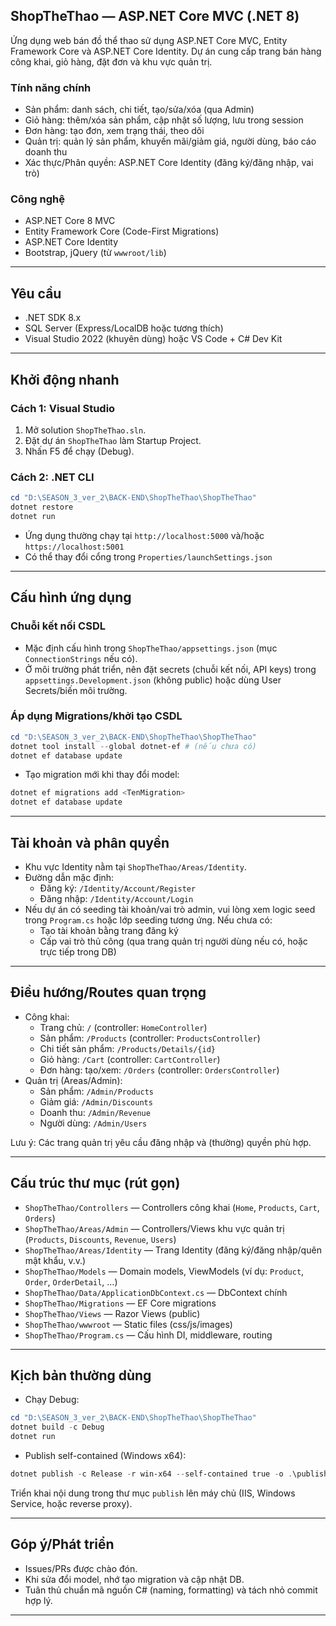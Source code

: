 ## ShopTheThao — ASP.NET Core MVC (.NET 8)

Ứng dụng web bán đồ thể thao sử dụng ASP.NET Core MVC, Entity Framework Core và ASP.NET Core Identity. Dự án cung cấp trang bán hàng công khai, giỏ hàng, đặt đơn và khu vực quản trị.

### Tính năng chính
- Sản phẩm: danh sách, chi tiết, tạo/sửa/xóa (qua Admin)
- Giỏ hàng: thêm/xóa sản phẩm, cập nhật số lượng, lưu trong session
- Đơn hàng: tạo đơn, xem trạng thái, theo dõi
- Quản trị: quản lý sản phẩm, khuyến mãi/giảm giá, người dùng, báo cáo doanh thu
- Xác thực/Phân quyền: ASP.NET Core Identity (đăng ký/đăng nhập, vai trò)

### Công nghệ
- ASP.NET Core 8 MVC
- Entity Framework Core (Code-First Migrations)
- ASP.NET Core Identity
- Bootstrap, jQuery (từ `wwwroot/lib`)

---

## Yêu cầu
- .NET SDK 8.x
- SQL Server (Express/LocalDB hoặc tương thích)
- Visual Studio 2022 (khuyên dùng) hoặc VS Code + C# Dev Kit

---

## Khởi động nhanh

### Cách 1: Visual Studio
1. Mở solution `ShopTheThao.sln`.
2. Đặt dự án `ShopTheThao` làm Startup Project.
3. Nhấn F5 để chạy (Debug).

### Cách 2: .NET CLI
```powershell
cd "D:\SEASON_3_ver_2\BACK-END\ShopTheThao\ShopTheThao"
dotnet restore
dotnet run
```
- Ứng dụng thường chạy tại `http://localhost:5000` và/hoặc `https://localhost:5001`
- Có thể thay đổi cổng trong `Properties/launchSettings.json`

---

## Cấu hình ứng dụng

### Chuỗi kết nối CSDL
- Mặc định cấu hình trong `ShopTheThao/appsettings.json` (mục `ConnectionStrings` nếu có).
- Ở môi trường phát triển, nên đặt secrets (chuỗi kết nối, API keys) trong `appsettings.Development.json` (không public) hoặc dùng User Secrets/biến môi trường.

### Áp dụng Migrations/khởi tạo CSDL
```powershell
cd "D:\SEASON_3_ver_2\BACK-END\ShopTheThao\ShopTheThao"
dotnet tool install --global dotnet-ef # (nếu chưa có)
dotnet ef database update
```
- Tạo migration mới khi thay đổi model:
```powershell
dotnet ef migrations add <TenMigration>
dotnet ef database update
```

---

## Tài khoản và phân quyền

- Khu vực Identity nằm tại `ShopTheThao/Areas/Identity`.
- Đường dẫn mặc định:
  - Đăng ký: `/Identity/Account/Register`
  - Đăng nhập: `/Identity/Account/Login`
- Nếu dự án có seeding tài khoản/vai trò admin, vui lòng xem logic seed trong `Program.cs` hoặc lớp seeding tương ứng. Nếu chưa có:
  - Tạo tài khoản bằng trang đăng ký
  - Cấp vai trò thủ công (qua trang quản trị người dùng nếu có, hoặc trực tiếp trong DB)

---

## Điều hướng/Routes quan trọng

- Công khai:
  - Trang chủ: `/` (controller: `HomeController`)
  - Sản phẩm: `/Products` (controller: `ProductsController`)
  - Chi tiết sản phẩm: `/Products/Details/{id}`
  - Giỏ hàng: `/Cart` (controller: `CartController`)
  - Đơn hàng: tạo/xem: `/Orders` (controller: `OrdersController`)
- Quản trị (Areas/Admin):
  - Sản phẩm: `/Admin/Products`
  - Giảm giá: `/Admin/Discounts`
  - Doanh thu: `/Admin/Revenue`
  - Người dùng: `/Admin/Users`

Lưu ý: Các trang quản trị yêu cầu đăng nhập và (thường) quyền phù hợp.

---

## Cấu trúc thư mục (rút gọn)

- `ShopTheThao/Controllers` — Controllers công khai (`Home`, `Products`, `Cart`, `Orders`)
- `ShopTheThao/Areas/Admin` — Controllers/Views khu vực quản trị (`Products`, `Discounts`, `Revenue`, `Users`)
- `ShopTheThao/Areas/Identity` — Trang Identity (đăng ký/đăng nhập/quên mật khẩu, v.v.)
- `ShopTheThao/Models` — Domain models, ViewModels (ví dụ: `Product`, `Order`, `OrderDetail`, …)
- `ShopTheThao/Data/ApplicationDbContext.cs` — DbContext chính
- `ShopTheThao/Migrations` — EF Core migrations
- `ShopTheThao/Views` — Razor Views (public)
- `ShopTheThao/wwwroot` — Static files (css/js/images)
- `ShopTheThao/Program.cs` — Cấu hình DI, middleware, routing

---

## Kịch bản thường dùng

- Chạy Debug:
```powershell
cd "D:\SEASON_3_ver_2\BACK-END\ShopTheThao\ShopTheThao"
dotnet build -c Debug
dotnet run
```

- Publish self-contained (Windows x64):
```powershell
dotnet publish -c Release -r win-x64 --self-contained true -o .\publish
```
Triển khai nội dung trong thư mục `publish` lên máy chủ (IIS, Windows Service, hoặc reverse proxy).

---

## Góp ý/Phát triển

- Issues/PRs được chào đón.
- Khi sửa đổi model, nhớ tạo migration và cập nhật DB.
- Tuân thủ chuẩn mã nguồn C# (naming, formatting) và tách nhỏ commit hợp lý.

---
